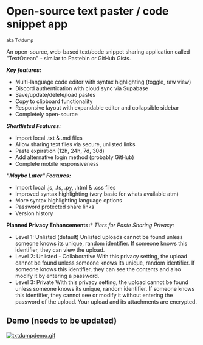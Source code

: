
# Open-source text paster / code snippet app 
<sup>aka Txtdump</sup>

An open-source, web-based text/code snippet sharing application called "TextOcean" - similar to Pastebin or GitHub Gists.

***Key features:***
- Multi-language code editor with syntax highlighting (toggle, raw view)
- Discord authentication with cloud sync via Supabase
- Save/update/delete/load pastes
- Copy to clipboard functionality
- Responsive layout with expandable editor and collapsible sidebar
- Completely open-source

***Shortlisted Features:***
- Import local .txt & .md files
- Allow sharing text files via secure, unlisted links
- Paste expiration (12h, 24h, 7d, 30d)
- Add alternative login method (probably GitHub)
- Complete mobile responsiveness 

***"Maybe Later" Features:***
- Import local .js, .ts, .py, .html & .css files
- Improved syntax highlighting (very basic for whats available atm)
- More syntax highlighting language options
- Password protected share links
- Version history

**Planned Privacy Enhancements:***
*Tiers for Paste Sharing Privacy:*
- Level 1: Unlisted (default)
Unlisted uploads cannot be found unless someone knows its unique, random identifier. If someone knows this identifier, they can view the upload.
- Level 2: Unlisted - Collaborative 
With this privacy setting, the upload cannot be found unless someone knows its unique, random identifier. If someone knows this identifier, they can see the contents and also modify it by entering a password.
- Level 3: Private
With this privacy setting, the upload cannot be found unless someone knows its unique, random identifier. If someone knows this identifier, they cannot see or modify it without entering the password of the upload. Your upload and its attachments are encrypted.

## Demo (needs to be updated)
[![txtdumpdemo.gif](https://i.postimg.cc/c4n8rb1R/txtdumpdemo.gif)](https://postimg.cc/ZCJqQjdn)
